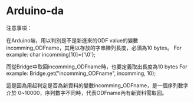 # Arduino-da

注意事項：

在Arduino端，用以判別是不是新進來的ODF value的變數 incomming_ODFname，其用以存放的字串陣列長度，必須為10 bytes。
For example:  char incomming[10]={'\0'};

而從Bridge中取回incomming_ODFname時，也要定義取出長度為10 bytes
For example:  Bridge.get("incomming_ODFname",  incomming, 10);

這是因為用起判定是否為新資料的變數incomming_ODFname，是一個序列數字介於 0~10000，序列數字不同時，代表ODFname內有新資料需取回。
